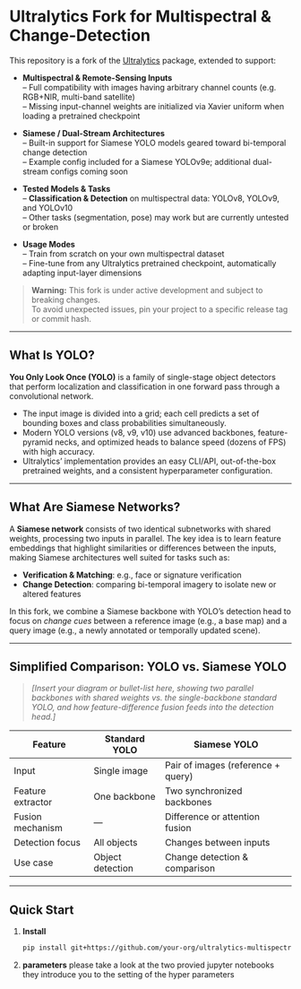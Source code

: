 # Ultralytics Fork for Multispectral & Change-Detection

This repository is a fork of the [Ultralytics](https://github.com/ultralytics/ultralytics) package, extended to support:

- **Multispectral & Remote-Sensing Inputs**  
  – Full compatibility with images having arbitrary channel counts (e.g. RGB+NIR, multi-band satellite)  
  – Missing input-channel weights are initialized via Xavier uniform when loading a pretrained checkpoint  

- **Siamese / Dual-Stream Architectures**  
  – Built-in support for Siamese YOLO models geared toward bi-temporal change detection  
  – Example config included for a Siamese YOLOv9e; additional dual-stream configs coming soon  

- **Tested Models & Tasks**  
  – **Classification & Detection** on multispectral data: YOLOv8, YOLOv9, and YOLOv10  
  – Other tasks (segmentation, pose) may work but are currently untested or broken  

- **Usage Modes**  
  – Train from scratch on your own multispectral dataset  
  – Fine-tune from any Ultralytics pretrained checkpoint, automatically adapting input-layer dimensions  

> **Warning:** This fork is under active development and subject to breaking changes.  
> To avoid unexpected issues, pin your project to a specific release tag or commit hash.

---

## What Is YOLO?

**You Only Look Once (YOLO)** is a family of single-stage object detectors that perform localization and classification in one forward pass through a convolutional network.  
- The input image is divided into a grid; each cell predicts a set of bounding boxes and class probabilities simultaneously.  
- Modern YOLO versions (v8, v9, v10) use advanced backbones, feature-pyramid necks, and optimized heads to balance speed (dozens of FPS) with high accuracy.  
- Ultralytics’ implementation provides an easy CLI/API, out-of-the-box pretrained weights, and a consistent hyperparameter configuration.

---

## What Are Siamese Networks?

A **Siamese network** consists of two identical subnetworks with shared weights, processing two inputs in parallel. The key idea is to learn feature embeddings that highlight similarities or differences between the inputs, making Siamese architectures well suited for tasks such as:

- **Verification & Matching**: e.g., face or signature verification  
- **Change Detection**: comparing bi-temporal imagery to isolate new or altered features  

In this fork, we combine a Siamese backbone with YOLO’s detection head to focus on _change cues_ between a reference image (e.g., a base map) and a query image (e.g., a newly annotated or temporally updated scene).

---

## Simplified Comparison: YOLO vs. Siamese YOLO

> *[Insert your diagram or bullet-list here, showing two parallel backbones with shared weights vs. the single-backbone standard YOLO, and how feature-difference fusion feeds into the detection head.]*

| Feature                | Standard YOLO            | Siamese YOLO                       |
|------------------------|--------------------------|------------------------------------|
| Input                  | Single image             | Pair of images (reference + query) |
| Feature extractor      | One backbone             | Two synchronized backbones        |
| Fusion mechanism       | —                        | Difference or attention fusion     |
| Detection focus        | All objects              | Changes between inputs             |
| Use case               | Object detection         | Change detection & comparison      |

---

## Quick Start

1. **Install**  
   ```bash
   pip install git+https://github.com/your-org/ultralytics-multispectral.git
   ```
2. **parameters**
   please take a look at the two provied jupyter notebooks they introduce you to the setting of the hyper parameters
   

